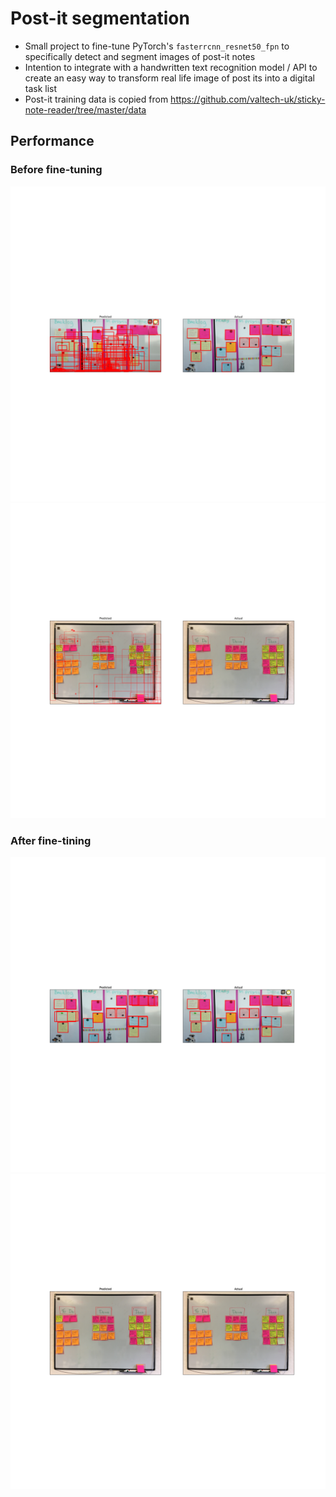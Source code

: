 # Post-it segmentation

- Small project to fine-tune PyTorch's `fasterrcnn_resnet50_fpn` to specifically detect and segment images of post-it notes
- Intention to integrate with a handwritten text recognition model / API to create an easy way to transform real life image of post its into a digital task list
- Post-it training data is copied from https://github.com/valtech-uk/sticky-note-reader/tree/master/data

## Performance

### Before fine-tuning

![image](base_model/result_0.png)
![image](base_model/result_1.png)

### After fine-tining

![image](results/result_0.png)
![image](results/result_1.png)